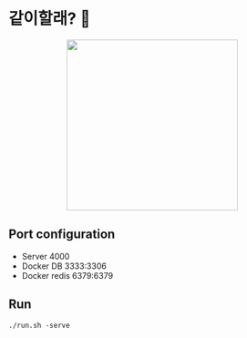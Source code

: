 # 같이할래? 🤝

<div align="center">
<img src="https://github.com/Can-U-Join-Us/CUJU-AOS/blob/master/images/initial_4.png" width="300">
</br>
</div>

## Port configuration
 - Server  4000
 - Docker DB  3333:3306
 - Docker redis 6379:6379

## Run
```
./run.sh -serve
```
